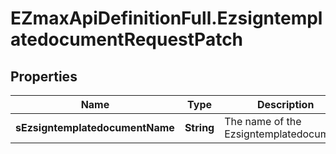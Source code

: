 # EZmaxApiDefinitionFull.EzsigntemplatedocumentRequestPatch

## Properties

Name | Type | Description | Notes
------------ | ------------- | ------------- | -------------
**sEzsigntemplatedocumentName** | **String** | The name of the Ezsigntemplatedocument. | [optional] 



